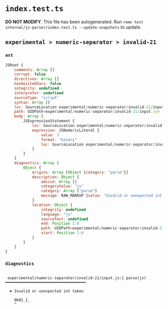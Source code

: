 # `index.test.ts`

**DO NOT MODIFY**. This file has been autogenerated. Run `rome test internal/js-parser/index.test.ts --update-snapshots` to update.

## `experimental > numeric-separator > invalid-21`

### `ast`

```javascript
JSRoot {
	comments: Array []
	corrupt: false
	directives: Array []
	hasHoistedVars: false
	integrity: undefined
	interpreter: undefined
	sourceType: "script"
	syntax: Array []
	loc: SourceLocation experimental/numeric-separator/invalid-21/input.js 1:0-2:0
	path: UIDPath<experimental/numeric-separator/invalid-21/input.js>
	body: Array [
		JSExpressionStatement {
			loc: SourceLocation experimental/numeric-separator/invalid-21/input.js 1:0-1:7
			expression: JSNumericLiteral {
				value: 3
				format: "binary"
				loc: SourceLocation experimental/numeric-separator/invalid-21/input.js 1:0-1:7
			}
		}
	]
	diagnostics: Array [
		Object {
			origins: Array [Object {category: "parse"}]
			description: Object {
				advice: Array []
				categoryValue: "js"
				category: Array ["parse"]
				message: RAW_MARKUP {value: "Invalid or unexpected int token"}
			}
			location: Object {
				integrity: undefined
				language: "js"
				sourceText: undefined
				end: Position 1:0
				path: UIDPath<experimental/numeric-separator/invalid-21/input.js>
				start: Position 1:0
			}
		}
	]
}
```

### `diagnostics`

```

 experimental/numeric-separator/invalid-21/input.js:1 parse(js) ━━━━━━━━━━━━━━━━━━━━━━━━━━━━━━━━━━━━

  ✖ Invalid or unexpected int token

    0b01_1_
    ^


```
